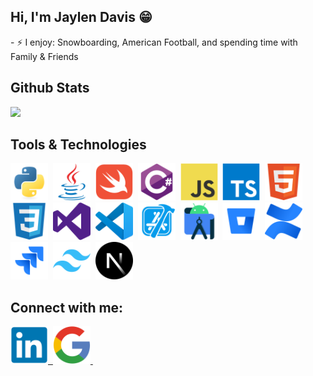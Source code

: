 <h2>
    Hi, I'm Jaylen Davis 😁
 </h2>
 <p>
    <!--<br>
    - 🔭 I’m currently working on: <a href="https://github.com/jdavis101/react-snowsite" target="_blank">SnowSite-NextJS</a> 
    & <a href="https://github.com/jdavis101/Portfolio-NextJS" target="_blank">Portfolio-NextJS</a> 
    </br>
    <br>
    - 🌱 I’m currently: Acquiring CompTia Security+ and NextJS 
    </br>
    <br>
    - 📝 “<em>A man who stands for nothing will fall for anything</em>” -Malcolm X
    </br>
    <br>-->
    - ⚡ I enjoy: Snowboarding, American Football, and spending time with Family & Friends
    </br>
 </p>
 </p>
 <h2>
    Github Stats
 </h2>
 <div>
<!--  <a href="#"><img src="https://github-readme-stats.vercel.app/api?username=jdavis101&show_icons=true&count_private=true&theme=blue-green"></a>&nbsp;
 <a href="#"><img src="https://github-readme-streak-stats.herokuapp.com/?user=jdavis101&layout=compact&theme=blue-green" width="472" ></a>&nbsp; -->
     <a href="#"><img src="https://github-readme-stats.vercel.app/api/top-langs/?username=jdavis101&theme=radical&layout=compact"></a>&nbsp;
 </div>
     
<!--  profile views  -->
<!--   <img src="https://komarev.com/ghpvc/?username=jdavis101" /> -->
 <h2>
    Tools & Technologies
 </h2>
 <div>
    <img src="https://github.com/devicons/devicon/blob/master/icons/python/python-original.svg" title="Python" alt="Python" width="60" height="60"/>&nbsp;
    <img src="https://github.com/devicons/devicon/blob/master/icons/java/java-original.svg" title="Java" alt="Java" width="60" height="60"/>&nbsp;
    <img src="https://github.com/devicons/devicon/blob/master/icons/swift/swift-original.svg" title="Swift" alt="Swift" width="60" height="60"/>&nbsp;
    <img src="https://github.com/devicons/devicon/blob/master/icons/csharp/csharp-original.svg" title="C#" alt="C#" width="60" height="60"/>&nbsp;
    <img src="https://github.com/devicons/devicon/blob/master/icons/javascript/javascript-original.svg" title="Javascript" alt="Javascript" width="60" height="60"/>&nbsp;
    <img src="https://github.com/devicons/devicon/blob/master/icons/typescript/typescript-original.svg" title="Typescript" alt="Typescript" width="60" height="60"/>&nbsp;
    <img src="https://github.com/devicons/devicon/blob/master/icons/html5/html5-original.svg" title="HTML5" alt="HTML" width="60" height="60"/>&nbsp;
    <img src="https://github.com/devicons/devicon/blob/master/icons/css3/css3-original.svg" title="CSS" alt="CSS" width="60" height="60"/>&nbsp;
<!--     <img src="https://github.com/devicons/devicon/blob/master/icons/git/git-original.svg" title="Git" alt="Git" width="60" height="60"/>&nbsp; -->
<!--     <img src="https://github.com/devicons/devicon/blob/master/icons/github/github-original.svg" title="Github" alt="Github" width="60" height="60"/>&nbsp; -->
    <img src="https://github.com/devicons/devicon/blob/master/icons/visualstudio/visualstudio-plain.svg" title="VS" alt="VS" width="60" height="60"/>&nbsp;
    <img src="https://github.com/devicons/devicon/blob/master/icons/vscode/vscode-original.svg" title="VSCode" alt="VSCode" width="60" height="60"/>&nbsp;
    <img src="https://github.com/devicons/devicon/blob/master/icons/xcode/xcode-plain.svg" title="Xcode" alt="Xcode" width="60" height="60"/>&nbsp;
<!--     <img src="https://github.com/devicons/devicon/blob/master/icons/pycharm/pycharm-original.svg" title="Pycharm" alt="Pycharm" width="60" height="60"/>&nbsp; -->
<!--     <img src="https://github.com/devicons/devicon/blob/master/icons/anaconda/anaconda-original.svg" title="Anaconda" alt="Anaconda" width="60" height="60"/>&nbsp; -->
    <img src="https://github.com/devicons/devicon/blob/master/icons/androidstudio/androidstudio-original.svg" title="Android Studio" alt="Android Studio" width="60" height="60"/>&nbsp;
    <img src="https://github.com/devicons/devicon/blob/master/icons/bitbucket/bitbucket-original.svg" title="Bitbucket" alt="Bitbucket" width="60" height="60"/>&nbsp;
    <img src="https://github.com/devicons/devicon/blob/master/icons/confluence/confluence-original.svg" title="Confluence" alt="Confluence" width="60" height="60"/>&nbsp;
    <img src="https://github.com/devicons/devicon/blob/master/icons/jira/jira-original.svg" title="Jira" alt="Jira" width="60" height="60"/>&nbsp;
    <img src="https://github.com/devicons/devicon/blob/master/icons/tailwindcss/tailwindcss-plain.svg" title="Tailwind CSS" alt="Jira" width="60" height="60"/>&nbsp;
    <img src="https://github.com/devicons/devicon/blob/master/icons/nextjs/nextjs-original.svg" title="NextJS" alt="Jira" width="60" height="60"/>&nbsp;
 </div>
 <h2>
    Connect with me:  
 </h2>
 <a href="https://linkedin.com/in/jdavis400" target="_blank"><img src="https://github.com/devicons/devicon/blob/master/icons/linkedin/linkedin-original.svg" title="Linkedin" alt="Linkedin" width="60" height="60"/>&nbsp;
 <a href="mailto:Mail@JayDav.com" target="_blank"><img src="https://github.com/devicons/devicon/blob/master/icons/google/google-original.svg" title="Gmail" alt="Gmail" width="60" height="60"/>&nbsp;
 
